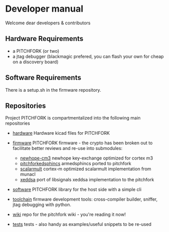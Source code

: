 # Developer manual

Welcome dear developers & contributors

## Hardware Requirements

- a PITCHFORK (or two)
- a jtag debugger (blackmagic prefered, you can flash your own for cheap on a discovery board)

## Software Requirements

There is a setup.sh in the firmware repository.

## Repositories

Project PITCHFORK is compartmentalized into the following main repositories

- [hardware](/git/hardware/) Hardware kicad files for PITCHFORK
- [firmware](/git/firmware/) PITCHFORK firmware - the crypto has been broken out to facilitate better reviews and re-use into submodules:
    * [newhope-cm3](/git/newhope-cm3/) newhope key-exchange optimized for cortex m3
    * [pitchforkedsphincs](/git/pitchforkedsphincs/) armedsphincs ported to pitchfork
    * [scalarmult](/git/scalarmult/) cortex-m optimized scalarmult implementation from munacl
    * [xeddsa](/git/xeddsa/) port of libsignals xeddsa implementation to the pitchfork
- [software](/git/hardware/) PITCHFORK library for the host side with a simple cli
- [toolchain](/git/toolchain/) firmware development tools: cross-compiler builder, sniffer, jtag debugging with python.

- [wiki](/git/wiki/) repo for the pitchfork wiki - you're reading it now!

- [tests](/git/wiki/) tests - also handy as examples/useful snippets to be re-used
